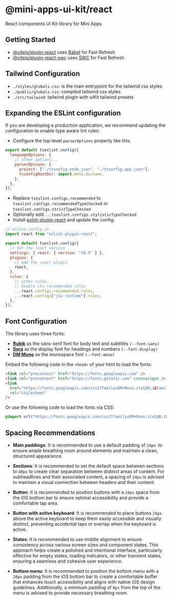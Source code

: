 # @mini-apps-ui-kit/react

React components UI Kit library for Mini Apps

## Getting Started

- [@vitejs/plugin-react](https://github.com/vitejs/vite-plugin-react/blob/main/packages/plugin-react/README.md) uses [Babel](https://babeljs.io/) for Fast Refresh
- [@vitejs/plugin-react-swc](https://github.com/vitejs/vite-plugin-react-swc) uses [SWC](https://swc.rs/) for Fast Refresh

## Tailwind Configuration

- `./styles/globals.css`: is the main entrypoint for the tailwind css styles
- `./public/globals.css`: compiled tailwind css styles
- `./src/tailwind`: tailwind plugin with uiKit tailwind presets

## Expanding the ESLint configuration

If you are developing a production application, we recommend updating the configuration to enable type aware lint rules:

- Configure the top-level `parserOptions` property like this:

```js
export default tseslint.config({
  languageOptions: {
    // other options...
    parserOptions: {
      project: ["./tsconfig.node.json", "./tsconfig.app.json"],
      tsconfigRootDir: import.meta.dirname,
    },
  },
});
```

- Replace `tseslint.configs.recommended` to `tseslint.configs.recommendedTypeChecked` or `tseslint.configs.strictTypeChecked`
- Optionally add `...tseslint.configs.stylisticTypeChecked`
- Install [eslint-plugin-react](https://github.com/jsx-eslint/eslint-plugin-react) and update the config:

```js
// eslint.config.js
import react from "eslint-plugin-react";

export default tseslint.config({
  // Set the react version
  settings: { react: { version: "18.3" } },
  plugins: {
    // Add the react plugin
    react,
  },
  rules: {
    // other rules...
    // Enable its recommended rules
    ...react.configs.recommended.rules,
    ...react.configs["jsx-runtime"].rules,
  },
});
```

## Font Configuration

The library uses three fonts:

- **[Rubik](https://fonts.google.com/specimen/Rubik)** as the sans-serif font for body text and subtitles `(--font-sans)`
- **[Sora](https://fonts.google.com/specimen/Sora)** as the display font for headings and numbers `(--font-display)`
- **[DM Mono](https://fonts.google.com/specimen/DM+Mono)** as the monospace font `(--font-mono)`

Embed the following code in the `<head>` of your html to load the fonts:

```html
<link rel="preconnect" href="https://fonts.googleapis.com" />
<link rel="preconnect" href="https://fonts.gstatic.com" crossorigin />
<link
  href="https://fonts.googleapis.com/css2?family=DM+Mono:ital@0;1&family=Rubik:ital,wght@0,300..900;1,300..900&family=Sora:wght@600&display=swap"
  rel="stylesheet"
/>
```

Or use the following code to load the fonts via CSS:

```css
@import url("https://fonts.googleapis.com/css2?family=DM+Mono:ital@0;1&family=Rubik:ital,wght@0,300..900;1,300..900&family=Sora:wght@100..800&display=swap");
```

## Spacing Recommendations

- **Main paddings**: It is recommended to use a default padding of `24px `to ensure ample breathing room around elements and maintain a clean, structured appearance.

- **Sections**: It is recommended to set the default space between sections to `40px` to create clear separation between distinct areas of content. For subheadlines and their associated content, a spacing of `24px` is advised to maintain a visual connection between headers and their content.

- **Button**: It is recommended to position buttons with a `24px` space from the iOS bottom bar to ensure optimal accessibility and provide a comfortable tap area.

- **Button with active keyboard**: It is recommended to place buttons `24px` above the active keyboard to keep them easily accessible and visually distinct, preventing accidental taps or overlap when the keyboard is active.

- **States**: It is recommended to use middle alignment to ensure consistency across various screen sizes and component states. This approach helps create a polished and intentional interface, particularly effective for empty states, loading indicators, or other transient states, ensuring a seamless and cohesive user experience.

- **Bottom menu**: It is recommended to position the bottom menu with a `20px` padding from the iOS bottom bar to create a comfortable buffer that enhances touch accessibility and aligns with native iOS design guidelines. Additionally, a minimum padding of `8px` from the top of the menu is advised to provide necessary breathing room.
